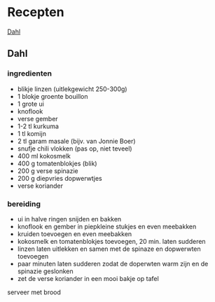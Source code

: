 # Recepten

[Dahl](##Dahl)

## Dahl

### ingredienten

- blikje linzen (uitlekgewicht 250-300g)
- 1 blokje groente bouillon
- 1 grote ui
- knoflook
- verse gember
- 1-2 tl kurkuma
- 1 tl komijn
- 2 tl garam masale (bijv. van Jonnie Boer)
- snufje chili vlokken (pas op, niet teveel)
- 400 ml kokosmelk
- 400 g tomatenblokjes (blik)
- 200 g verse spinazie
- 200 g diepvries dopwerwtjes
- verse koriander

### bereiding

- ui in halve ringen snijden en bakken
- knoflook en gember in piepkleine stukjes en even meebakken
- kruiden toevoegen en even meebakken
- kokosmelk en tomatenblokjes toevoegen, 20 min. laten sudderen
- linzen laten uitlekken en samen met de spinaze en dopwerwten toevoegen
- paar minuten laten sudderen zodat de doperwten warm zijn en de spinazie geslonken
- zet de verse koriander in een mooi bakje op tafel

serveer met brood

